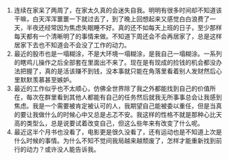 1. 连续在家呆了两周了，在家太久真的会迷失自我。明明有很多时间却不知道该干嘛，白天浑浑噩噩一下就过去了，到了晚上回想起来又感觉白白浪费了一天，半夜还经常因为焦虑失眠睡不好。真的还不如每天上班的日子，至少那样每天都有一个清晰明了的事情来做。不知道下周还会不会再居家了，总是这样居家下去也不知道会不会没了工作的动力。
2. 最近的股市也是一塌糊涂，不是大环境一塌糊涂，是我自己一塌糊涂。一系列的瞎鸡儿操作之后全部套在里面出不来了。现在是有现成的捡钱的机会都没办法把握了，真的是活该赚不到钱，没本事就只能在角落里看着别人发财然后心里默默羡慕甚至嫉妒。
3. 最近的工作似乎也不太顺心，仿佛全世界除了我之外都能找到自己的价值所在，每次在群里看到其他人都能有自己的任务然后就我无所事事总会让我感到焦虑。我是一个需要被肯定被认可的人，我期望自己能被委以重任，但是当真的要让我做什么的时候心中又总是忐忑不安。我这样的性格不就是那种心比天高的类型么，总是说要试着改变自己，但这么些年来有改变了什么呢。
4. 最近这半个月书也没看了，电影更是很久没看了，还有运动也是不知道上次是什么时候的事情。为什么不知不觉间我局越来越颓废了，怎样才能重新找到前行的动力？或许没人能告诉我。